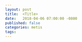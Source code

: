 ```yaml
---
layout: post
title:  <Title>
date:   2018-04-06 07:00:00 -0800
published: false
categories: metis 
tags: 
---
```

# <Title>

## Intro


## Data Summary


## Methodology


## Exploratory Analysis


## Data Preprocessing


## Model Building & Evaluation